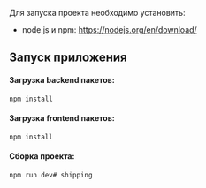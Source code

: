 Для запуска проекта необходимо установить:
- node.js и npm: https://nodejs.org/en/download/

## Запуск приложения
#### Загрузка backend пакетов:
    npm install
#### Загрузка frontend пакетов:
    npm install 
#### Сборка проекта:
    npm run dev# shipping
